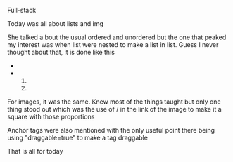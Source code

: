 Full-stack

Today was all about lists and img

She talked a bout the usual ordered and unordered but the one that peaked my interest was when list were nested to make a list in list. Guess I never thought about that, it is done like this

<ul>

<li></li>

<li>

<ol>

<li></li>

<li></li>

<ol>

</li>

</ul>

For images, it was the same. Knew most of the things taught but only one thing stood out which was the use of /<size> in the link of the image to make it a square with those proportions

Anchor tags were also mentioned with the only useful point there being using "draggable=true" to make a tag draggable

That is all for today
